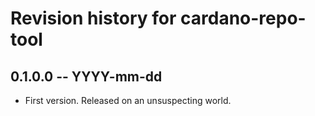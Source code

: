 # Revision history for cardano-repo-tool

## 0.1.0.0 -- YYYY-mm-dd

* First version. Released on an unsuspecting world.
